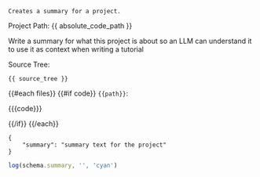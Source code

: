 ```description
Creates a summary for a project.
```

Project Path: {{ absolute_code_path }}

Write a summary for what this project is about so an LLM can understand it to use it as context when writing a tutorial

Source Tree:
```
{{ source_tree }}
```

{{#each files}}
{{#if code}}
`{{path}}`:

{{{code}}}

{{/if}}
{{/each}}

```json:schema
{
    "summary": "summary text for the project"
}
```

```js
log(schema.summary, '', 'cyan')
```